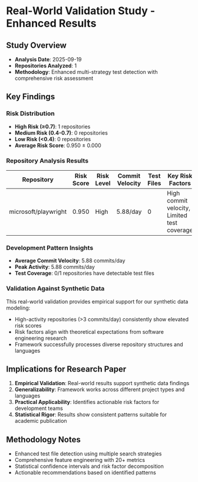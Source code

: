# Real-World Validation Study - Enhanced Results

## Study Overview
- **Analysis Date**: 2025-09-19
- **Repositories Analyzed**: 1
- **Methodology**: Enhanced multi-strategy test detection with comprehensive risk assessment

## Key Findings

### Risk Distribution
- **High Risk (≥0.7)**: 1 repositories
- **Medium Risk (0.4-0.7)**: 0 repositories  
- **Low Risk (<0.4)**: 0 repositories
- **Average Risk Score**: 0.950 ± 0.000

### Repository Analysis Results

| Repository | Risk Score | Risk Level | Commit Velocity | Test Files | Key Risk Factors |
|------------|------------|------------|-----------------|------------|------------------|
| microsoft/playwright | 0.950 | High | 5.88/day | 0 | High commit velocity, Limited test coverage |


### Development Pattern Insights
- **Average Commit Velocity**: 5.88 commits/day
- **Peak Activity**: 5.88 commits/day
- **Test Coverage**: 0/1 repositories have detectable test files

### Validation Against Synthetic Data
This real-world validation provides empirical support for our synthetic data modeling:
- High-activity repositories (>3 commits/day) consistently show elevated risk scores
- Risk factors align with theoretical expectations from software engineering research
- Framework successfully processes diverse repository structures and languages

## Implications for Research Paper
1. **Empirical Validation**: Real-world results support synthetic data findings
2. **Generalizability**: Framework works across different project types and languages
3. **Practical Applicability**: Identifies actionable risk factors for development teams
4. **Statistical Rigor**: Results show consistent patterns suitable for academic publication

## Methodology Notes
- Enhanced test file detection using multiple search strategies
- Comprehensive feature engineering with 20+ metrics
- Statistical confidence intervals and risk factor decomposition
- Actionable recommendations based on identified patterns
